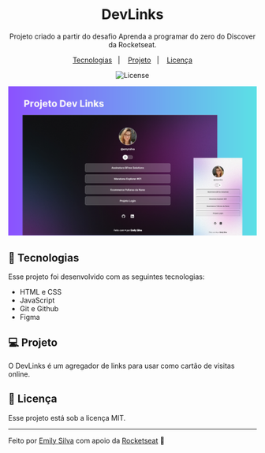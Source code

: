 <h1 align="center"> DevLinks </h1>

<p align="center">
Projeto criado a partir do desafio Aprenda a programar do zero do Discover da Rocketseat.
</p>

<p align="center">
  <a href="#-tecnologias">Tecnologias</a>&nbsp;&nbsp;&nbsp;|&nbsp;&nbsp;&nbsp;
  <a href="#-projeto">Projeto</a>&nbsp;&nbsp;&nbsp;|&nbsp;&nbsp;&nbsp;
  <a href="#memo-licença">Licença</a>
</p>

<p align="center">
  <img alt="License" src="https://img.shields.io/static/v1?label=license&message=MIT&color=49AA26&labelColor=000000">
</p>

<p align="center">
  <img alt="projeto DevLinks" src="https://raw.githubusercontent.com/emyrsilva/devLinks/main/imagens/readme.png">
</p>

## 🚀 Tecnologias

Esse projeto foi desenvolvido com as seguintes tecnologias:

- HTML e CSS
- JavaScript
- Git e Github
- Figma

## 💻 Projeto

O DevLinks é um agregador de links para usar como cartão de visitas online.

## :memo: Licença

Esse projeto está sob a licença MIT.

---

Feito por [Emily Silva](https://github.com/emyrsilva) com apoio da [Rocketseat](https://www.rocketseat.com.br/) 💛
